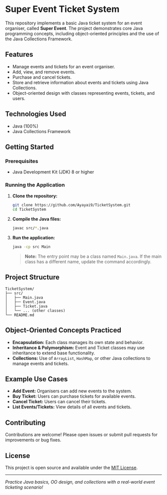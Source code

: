 # Super Event Ticket System

This repository implements a basic Java ticket system for an event organiser, called **Super Event**. The project demonstrates core Java programming concepts, including object-oriented principles and the use of the Java Collections Framework.

## Features

- Manage events and tickets for an event organiser.
- Add, view, and remove events.
- Purchase and cancel tickets.
- Store and retrieve information about events and tickets using Java Collections.
- Object-oriented design with classes representing events, tickets, and users.

## Technologies Used

- Java (100%)
- Java Collections Framework

## Getting Started

### Prerequisites

- Java Development Kit (JDK) 8 or higher

### Running the Application

1. **Clone the repository:**
   ```bash
   git clone https://github.com/Ayayai9/TicketSystem.git
   cd TicketSystem
   ```

2. **Compile the Java files:**
   ```bash
   javac src/*.java
   ```

3. **Run the application:**
   ```bash
   java -cp src Main
   ```
   > **Note:** The entry point may be a class named `Main.java`. If the main class has a different name, update the command accordingly.

## Project Structure

```
TicketSystem/
├── src/
│   ├── Main.java
│   ├── Event.java
│   ├── Ticket.java
│   └── ... (other classes)
└── README.md
```

## Object-Oriented Concepts Practiced

- **Encapsulation:** Each class manages its own state and behavior.
- **Inheritance & Polymorphism:** Event and Ticket classes may use inheritance to extend base functionality.
- **Collections:** Use of `ArrayList`, `HashMap`, or other Java collections to manage events and tickets.

## Example Use Cases

- **Add Event:** Organisers can add new events to the system.
- **Buy Ticket:** Users can purchase tickets for available events.
- **Cancel Ticket:** Users can cancel their tickets.
- **List Events/Tickets:** View details of all events and tickets.

## Contributing

Contributions are welcome! Please open issues or submit pull requests for improvements or bug fixes.

## License

This project is open source and available under the [MIT License](LICENSE).

---

*Practice Java basics, OO design, and collections with a real-world event ticketing scenario!*
